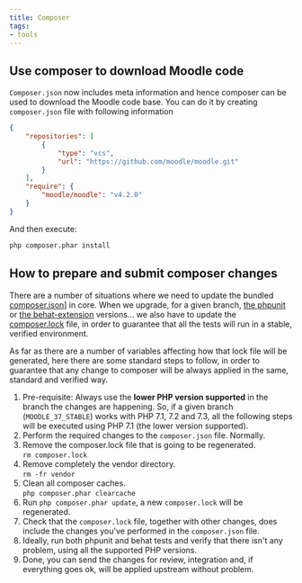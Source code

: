 ```yaml
---
title: Composer
tags:
- tools
---
```


## Use composer to download Moodle code

`Composer.json` now includes meta information and hence composer can be used to download the Moodle code base.
You can do it by creating `composer.json` file with following information

```json
{
    "repositories": [
        {
            "type": "vcs",
            "url": "https://github.com/moodle/moodle.git"
        }
    ],
    "require": {
        "moodle/moodle": "v4.2.0"
    }
}
```

And then execute:

```sh
php composer.phar install
```

## How to prepare and submit composer changes

There are a number of situations where we need to update the bundled [composer.json](https://github.com/moodle/moodle/blob/main/composer.json)] in core. When we upgrade, for a given branch, [the phpunit](https://moodle.atlassian.net/browse/MDL-71036) or [the behat-extension](https://moodle.atlassian.net/browse/MDL-70637) versions... we also have to update the [composer.lock](https://github.com/moodle/moodle/blob/main/composer.lock) file, in order to guarantee that all the tests will run in a stable, verified environment.

As far as there are a number of variables affecting how that lock file will be generated, here there are some standard steps to follow, in order to guarantee that any change to composer will be always applied in the same, standard and verified way.

1. Pre-requisite: Always use the **lower PHP version supported** in the branch the changes are happening. So, if a given branch (`MOODLE_37_STABLE`) works with PHP 7.1, 7.2 and 7.3, all the following steps will be executed using PHP 7.1 (the lower version supported).
1. Perform the required changes to the `composer.json` file. Normally.
1. Remove the composer.lock file that is going to be regenerated.<br/>
`rm composer.lock`
1. Remove completely the vendor directory.<br/>
`rm -fr vendor`
1. Clean all composer caches.<br/>
`php composer.phar clearcache`
1. Run `php composer.phar update`, a new `composer.lock` will be regenerated.
1. Check that the `composer.lock` file, together with other changes, does include the changes you've performed in the `composer.json` file.
1. Ideally, run both phpunit and behat tests and verify that there isn't any problem, using all the supported PHP versions.
1. Done, you can send the changes for review, integration and, if everything goes ok, will be applied upstream without problem.
